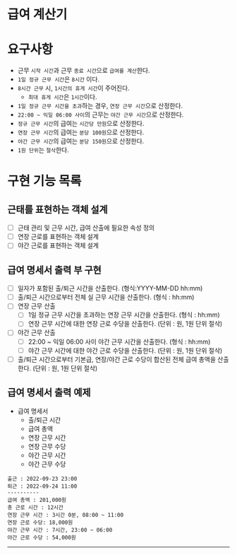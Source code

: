 급여 계산기
===
# 요구사항
* 근무 `시작 시간`과 근무 `종료 시간`으로 `급여를 계산`한다.
* `1일 정규 근무 시간`은 `8시간` 이다.
* `8시간 근무` 시, `1시간의 휴게 시간`이 주어진다.
  * `최대 휴게 시간`은 `1시간`이다.
* `1일 정규 근무 시간을 초과`하는 경우, `연장 근무 시간`으로 산정한다.
* `22:00 ~ 익일 06:00 사이`의 근무는 `야간 근무 시간`으로 산정한다.
* `정규 근무 시간`의 급여는 `시간당 만원`으로 산정한다.
* `연장 근무 시간`의 급여는 `분당 100원`으로 산정한다.
* `야간 근무 시간`의 급여는 `분당 150원`으로 산정한다.
* `1원 단위`는 `절삭`한다.

# 구현 기능 목록
## 근태를 표현하는 객체 설계
* [ ] 근태 관리 및 근무 시간, 급여 산출에 필요한 속성 정의
* [ ] 연장 근로를 표현하는 객체 설계
* [ ] 야간 근로를 표현하는 객체 설계

## 급여 명세서 출력 부 구현
* [ ] 일자가 포함된 출/퇴근 시간을 산출한다. (형식:YYYY-MM-DD hh:mm)
* [ ] 출/퇴근 시간으로부터 전체 실 근무 시간을 산출한다. (형식 : hh:mm) 
* [ ] 연장 근무 산출
  * [ ] 1일 정규 근무 시간을 초과하는 연장 근무 시간을 산출한다. (형식 : hh:mm)
  * [ ] 연장 근무 시간에 대한 연장 근로 수당을 산출한다. (단위 : 원, 1원 단위 절삭)
* [ ] 야간 근무 산출
  * [ ] 22:00 ~ 익일 06:00 사이 야간 근무 시간을 산출한다. (형식 : hh:mm)
  * [ ] 야간 근무 시간에 대한 야간 근로 수당을 산출한다. (단위 : 원, 1원 단위 절삭)
* [ ] 출/퇴근 시간으로부터 기본급, 연장/야간 근로 수당이 합산된 전체 급여 총액을 산출한다. (단위 : 원, 1원 단위 절삭) 

## 급여 명세서 출력 예제
* 급여 명세서
  * 출/퇴근 시간 
  * 급여 총액
  * 연장 근무 시간
  * 연장 근무 수당
  * 야간 근무 시간
  * 야간 근무 수당
```
출근 : 2022-09-23 23:00
퇴근 : 2022-09-24 11:00
----------
급여 총액 : 201,000원
총 근로 시간 : 12시간
연장 근무 시간 : 3시간 0분, 08:00 ~ 11:00
연장 근로 수당: 18,000원
야간 근무 시간 : 7시간, 23:00 ~ 06:00
야간 근로 수당 : 54,000원
```
---


